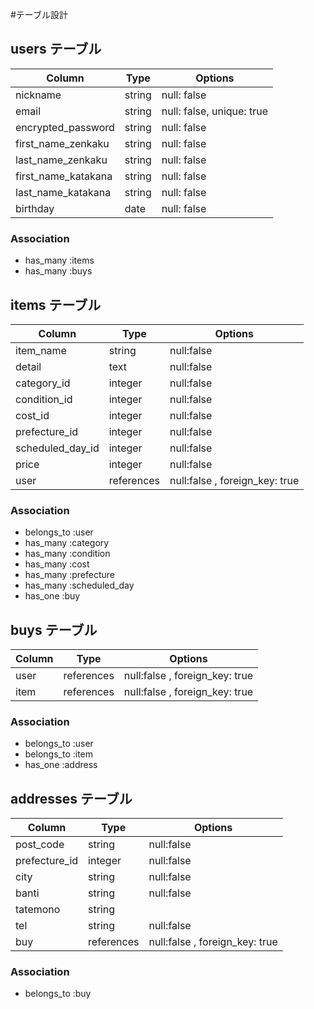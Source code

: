 #テーブル設計

## users テーブル

| Column              | Type   | Options                   |
| --------------------| -------| --------------------------|
| nickname            | string | null: false               |
| email               | string | null: false, unique: true |
| encrypted_password  | string | null: false               |
| first_name_zenkaku  | string | null: false               |
| last_name_zenkaku   | string | null: false               |
| first_name_katakana | string | null: false               |
| last_name_katakana  | string | null: false               |
| birthday            | date   | null: false               |

### Association
- has_many :items
- has_many :buys

## items テーブル

| Column           | Type       | Options                        |
| -----------------| ---------- | ------------------------------ |
| item_name        | string     | null:false                     |
| detail           | text       | null:false                     |
| category_id      | integer    | null:false                     |
| condition_id     | integer    | null:false                     |
| cost_id          | integer    | null:false                     |
| prefecture_id    | integer    | null:false                     |
| scheduled_day_id | integer    | null:false                     |
| price            | integer    | null:false                     |
| user             | references | null:false , foreign_key: true |

### Association
- belongs_to :user
- has_many :category
- has_many :condition
- has_many :cost
- has_many :prefecture
- has_many :scheduled_day
- has_one :buy

## buys テーブル

| Column     | Type       | Options                        |
| -----------| ---------- | ------------------------------ |
| user       | references | null:false , foreign_key: true |
| item       | references | null:false , foreign_key: true |

### Association
- belongs_to :user
- belongs_to :item
- has_one :address

## addresses テーブル

| Column        | Type       | Options                        |
| --------------| ---------- | ------------------------------ |
| post_code     | string     | null:false                     |
| prefecture_id | integer    | null:false                     |
| city          | string     | null:false                     |
| banti         | string     | null:false                     |
| tatemono      | string     |                                |
| tel           | string     | null:false                     |
| buy           | references | null:false , foreign_key: true |

### Association
- belongs_to :buy
